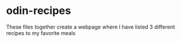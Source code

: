 # odin-recipes
These files together create a webpage where I have listed 3 different recipes to my favorite meals
